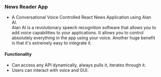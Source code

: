 ### News Reader App 
- A Conversational Voice Controlled React News Application using Alan AI. <br>
Alan AI is a revolutionary speech recognition software that allows you to add voice capabilities to your applications. It allows you to control absolutely everything in the app using your voice. Another huge benefit is that it's extremely easy to integrate it.

#### Functionality
- Can access any API dynamically, always pulls it, iterates through it.
- Users can interact with voice and GUI.